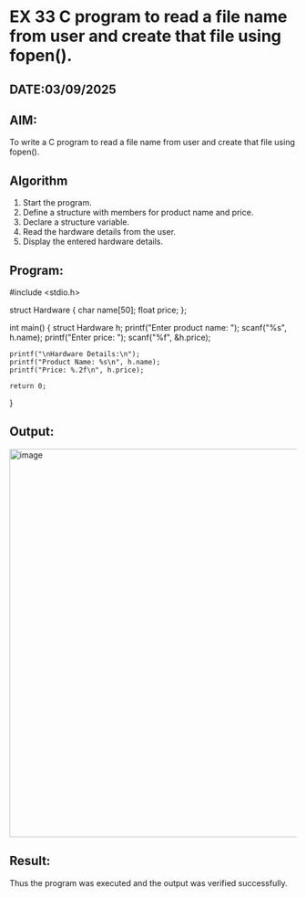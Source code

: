 # EX 33 C program to read a file name from user and create that file using fopen().
## DATE:03/09/2025
## AIM:
To write a C program to read a file name from user and create that file using fopen().

## Algorithm
1. Start the program.
2. Define a structure with members for product name and price.
3. Declare a structure variable.
4. Read the hardware details from the user. 
5. Display the entered hardware details.  

## Program:
#include <stdio.h>

struct Hardware {
    char name[50];
    float price;
};

int main() {
    struct Hardware h;
    printf("Enter product name: ");
    scanf("%s", h.name);
    printf("Enter price: ");
    scanf("%f", &h.price);

    printf("\nHardware Details:\n");
    printf("Product Name: %s\n", h.name);
    printf("Price: %.2f\n", h.price);

    return 0;
}


## Output:

<img width="1629" height="680" alt="image" src="https://github.com/user-attachments/assets/ee0c3e49-f14e-4184-aa07-f5465df61ee5" />


## Result:
Thus the program was executed and the output was verified successfully.
